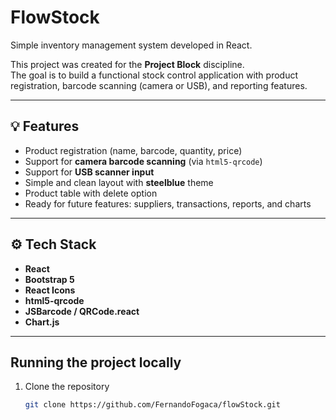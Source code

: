 # FlowStock

Simple inventory management system developed in React.

This project was created for the **Project Block** discipline.  
The goal is to build a functional stock control application with product registration, barcode scanning (camera or USB), and reporting features.

---

## 💡 Features

- Product registration (name, barcode, quantity, price)  
- Support for **camera barcode scanning** (via `html5-qrcode`)  
- Support for **USB scanner input**  
- Simple and clean layout with **steelblue** theme  
- Product table with delete option  
- Ready for future features: suppliers, transactions, reports, and charts  

---

## ⚙️ Tech Stack

- **React**
- **Bootstrap 5**
- **React Icons**
- **html5-qrcode**
- **JSBarcode / QRCode.react**
- **Chart.js**

---

##  Running the project locally

1. Clone the repository  
   ```bash
   git clone https://github.com/FernandoFogaca/flowStock.git
